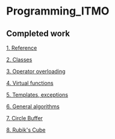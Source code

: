 # Programming_ITMO
## Completed work
<p><a href="https://github.com/UltraMultik/Programming_ITMO/tree/master/lab%201">1. Reference</a></p>
<p><a href="https://github.com/UltraMultik/Programming_ITMO/tree/master/lab%202">2. Classes</a></p>
<p><a href="https://github.com/UltraMultik/Programming_ITMO/tree/master/lab%203">3. Operator overloading</a></p>
<p><a href="https://github.com/UltraMultik/Programming_ITMO/tree/master/lab%204">4. Virtual functions</a></p>
<p><a href="https://github.com/UltraMultik/Programming_ITMO/tree/master/lab%205">5. Templates, exceptions</a></p>
<p><a href="https://github.com/UltraMultik/Programming_ITMO/tree/master/lab%206">6. General algorithms</a></p>
<p><a href="https://github.com/UltraMultik/Programming_ITMO/tree/master/lab%207">7. Circle Buffer</a></p>
<p><a href="https://github.com/UltraMultik/Programming_ITMO/tree/master/lab%208">8. Rubik's Cube</a></p>
